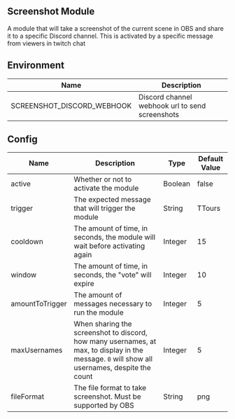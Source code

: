 Screenshot Module
---

A module that will take a screenshot of the current scene in OBS and share it to a specific Discord channel. This is activated by a specific message from viewers in twitch chat

## Environment
| Name | Description |
|------|-------------|
| SCREENSHOT_DISCORD_WEBHOOK | Discord channel webhook url to send screenshots |

## Config
| Name | Description | Type | Default Value |
|------|-------------|------|---------------|
| active | Whether or not to activate the module | Boolean | false |
| trigger | The expected message that will trigger the module | String | TTours |
| cooldown | The amount of time, in seconds, the module will wait before activating again | Integer | 15 |
| window | The amount of time, in seconds, the "vote" will expire | Integer | 10 |
| amountToTrigger | The amount of messages necessary to run the module | Integer | 5 |
| maxUsernames | When sharing the screenshot to discord, how many usernames, at max, to display in the message. `0` will show all usernames, despite the count | Integer | 5 |
| fileFormat | The file format to take screenshot. Must be supported by OBS | String | png |
